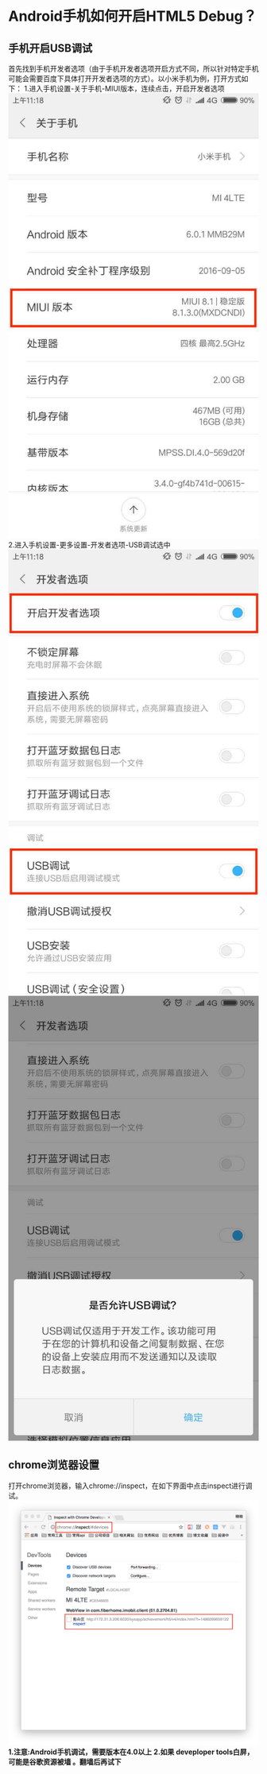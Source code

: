 # Android手机如何开启HTML5 Debug？
## 手机开启USB调试
首先找到手机开发者选项（由于手机开发者选项开启方式不同，所以针对特定手机可能会需要百度下具体打开开发者选项的方式）。以小米手机为例，打开方式如下：
1.进入手机设置-关于手机-MIUI版本，连续点击，开启开发者选项
![](/images/1.jpeg)
2.进入手机设置-更多设置-开发者选项-USB调试选中
![](/images/2.jpeg)![](/images/3.jpeg)
## chrome浏览器设置
打开chrome浏览器，输入chrome://inspect，在如下界面中点击inspect进行调试。
![](/images/4.jpeg)
**1.注意:Android手机调试，需要版本在4.0以上**
**2.如果 deveploper tools白屏，可能是谷歌资源被墙 。翻墙后再试下**
